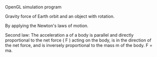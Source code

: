 OpenGL simulation program

Gravity force of Earth orbit and an object with rotation.

By applying the Newton's laws of motion.

Second law: The acceleration a of a body is parallel and directly proportional to the net force ( F ) acting on the body, is in the direction of the net force, and is inversely proportional to the mass m of the body.
    F = ma.
